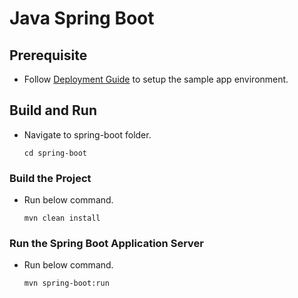 # Java Spring Boot
## Prerequisite
* Follow [Deployment Guide](https://identity-developer.cyberark.com/docs/sample-app-deployment-guide) to setup the sample app environment.

## Build and Run
* Navigate to spring-boot folder.

  ```console
  cd spring-boot
  ```

### Build the Project
* Run below command.

  ```console
  mvn clean install
  ```

### Run the Spring Boot Application Server
* Run below command.

  ```console
  mvn spring-boot:run
  ```

   